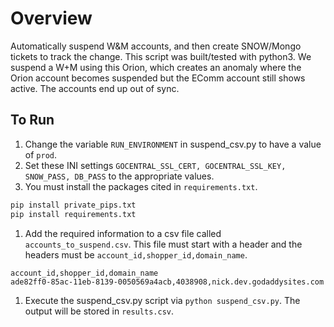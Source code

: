 # Overview
Automatically suspend W&M accounts, and then create SNOW/Mongo tickets to track the change. This script was built/tested with python3. We suspend a W+M using this Orion, which creates an anomaly where the Orion account becomes suspended but the EComm account still shows active. The accounts end up out of sync.

## To Run
1. Change the variable `RUN_ENVIRONMENT` in suspend_csv.py to have a value of `prod`.
1. Set these INI settings `GOCENTRAL_SSL_CERT, GOCENTRAL_SSL_KEY, SNOW_PASS, DB_PASS` to the appropriate values.
1. You must install the packages cited in `requirements.txt`.
```sh
pip install private_pips.txt
pip install requirements.txt
```
1. Add the required information to a csv file called `accounts_to_suspend.csv`. This file must start with a header and the headers must be `account_id,shopper_id,domain_name`.
```csv
account_id,shopper_id,domain_name
ade82ff0-85ac-11eb-8139-0050569a4acb,4038908,nick.dev.godaddysites.com
```
1. Execute the suspend_csv.py script via `python suspend_csv.py`. The output will be stored in `results.csv`.
